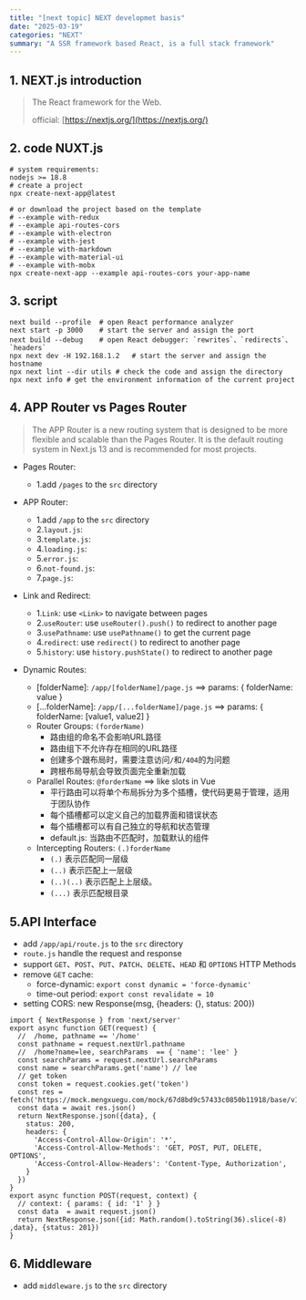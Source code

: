 ```yaml
---
title: "[next topic] NEXT developmet basis"
date: "2025-03-19"
categories: "NEXT"
summary: "A SSR framework based React, is a full stack framework"
---
```


## 1. NEXT.js  introduction
>The React framework for the Web. 
>
>official: [https://nextjs.org/](https://nextjs.org/)

## 2. code NUXT.js
```shell 
# system requirements:
nodejs >= 18.8
# create a project
npx create-next-app@latest

# or download the project based on the template
# --example with-redux
# --example api-routes-cors
# --example with-electron
# --example with-jest
# --example with-markdown
# --example with-material-ui
# --example with-mobx
npx create-next-app --example api-routes-cors your-app-name
```

## 3. script
```shell
next build --profile  # open React performance analyzer
next start -p 3000    # start the server and assign the port
next build --debug    # open React debugger: `rewrites`、`redirects`、`headers`
npx next dev -H 192.168.1.2   # start the server and assign the hostname
npx next lint --dir utils # check the code and assign the directory
npx next info # get the environment information of the current project
```

## 4. APP Router vs  Pages Router
>The APP Router is a new routing system that is designed to be more flexible and scalable than the Pages Router. It is the default routing system in Next.js 13 and is recommended for most projects.

- Pages Router: 
  - 1.add `/pages` to the `src` directory
- APP Router:
  - 1.add `/app` to the `src` directory
  - 2.`layout.js`:
  - 3.`template.js`:
  - 4.`loading.js`:
  - 5.`error.js`:
  - 6.`not-found.js`:
  - 7.`page.js`:

- Link and Redirect:
  - 1.`Link`: use `<Link>` to navigate between pages
  - 2.`useRouter`: use `useRouter().push()` to redirect to another page
  - 3.`usePathname`: use `usePathname()` to get the current page
  - 4.`redirect`: use `redirect()` to redirect to another page
  - 5.`history`: use `history.pushState()` to redirect to another page

- Dynamic Routes:
  - [folderName]: `/app/[folderName]/page.js`  ==> params: { folderName: value }
  - [...folderName]: `/app/[...folderName]/page.js` ==> params: { folderName: [value1, value2] }
  - Router Groups: `(forderName)` 
    - 路由组的命名不会影响URL路径
    - 路由组下不允许存在相同的URL路径
    - 创建多个跟布局时，需要注意访问`/`和`/404`的为问题
    - 跨根布局导航会导致页面完全重新加载
  - Parallel Routes: `@forderName` ==> like slots in Vue
    - 平行路由可以将单个布局拆分为多个插槽，使代码更易于管理，适用于团队协作
    - 每个插槽都可以定义自己的加载界面和错误状态
    - 每个插槽都可以有自己独立的导航和状态管理
    - default.js: 当路由不匹配时，加载默认的组件
  - Intercepting Routers: `(.)forderName`
    - `(.)` 表示匹配同一层级
    - `(..)` 表示匹配上一层级
    - `(..)(..)` 表示匹配上上层级。
    - `(...)` 表示匹配根目录

## 5.API Interface
  - add `/app/api/route.js` to the `src` directory
  - `route.js` handle the request and response
  - support `GET`、`POST`、`PUT`、`PATCH`、`DELETE`、`HEAD` 和 `OPTIONS` HTTP Methods
  - remove `GET` cache: 
    - force-dynamic: `export const dynamic = 'force-dynamic'`
    - time-out period: `export const revalidate = 10`
  - setting CORS: new Response(msg, {headers: {}, status: 200})

  ```
  import { NextResponse } from 'next/server'
  export async function GET(request) {
    //  /home, pathname == '/home'
    const pathname = request.nextUrl.pathname
    //  /home?name=lee, searchParams  == { 'name': 'lee' }
    const searchParams = request.nextUrl.searchParams
    const name = searchParams.get('name') // lee
    // get token
    const token = request.cookies.get('token')
    const res = fetch('https://mock.mengxuegu.com/mock/67d8bd9c57433c0850b11918/base/v1/getList')
    const data = await res.json()
    return NextResponse.json({data}, {
      status: 200,
      headers: {
        'Access-Control-Allow-Origin': '*',
        'Access-Control-Allow-Methods': 'GET, POST, PUT, DELETE, OPTIONS',
        'Access-Control-Allow-Headers': 'Content-Type, Authorization',
      }
    })
  }
  export async function POST(request, context) {
    // context: { params: { id: '1' } }
    const data  = await request.json()
    return NextResponse.json({id: Math.random().toString(36).slice(-8) ,data}, {status: 201})
  }
  ```

## 6. Middleware
- add `middleware.js` to the `src` directory




